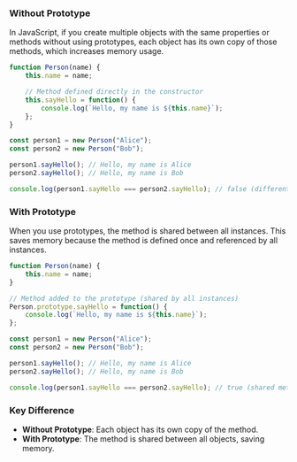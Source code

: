 ### Without Prototype

In JavaScript, if you create multiple objects with the same properties or methods without using prototypes, each object has its own copy of those methods, which increases memory usage.

```javascript
function Person(name) {
    this.name = name;

    // Method defined directly in the constructor
    this.sayHello = function() {
        console.log(`Hello, my name is ${this.name}`);
    };
}

const person1 = new Person("Alice");
const person2 = new Person("Bob");

person1.sayHello(); // Hello, my name is Alice
person2.sayHello(); // Hello, my name is Bob

console.log(person1.sayHello === person2.sayHello); // false (different copies)
```

### With Prototype

When you use prototypes, the method is shared between all instances. This saves memory because the method is defined once and referenced by all instances.

```javascript
function Person(name) {
    this.name = name;
}

// Method added to the prototype (shared by all instances)
Person.prototype.sayHello = function() {
    console.log(`Hello, my name is ${this.name}`);
};

const person1 = new Person("Alice");
const person2 = new Person("Bob");

person1.sayHello(); // Hello, my name is Alice
person2.sayHello(); // Hello, my name is Bob

console.log(person1.sayHello === person2.sayHello); // true (shared method)
```

### Key Difference

- **Without Prototype**: Each object has its own copy of the method.
- **With Prototype**: The method is shared between all objects, saving memory.